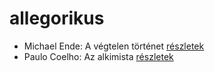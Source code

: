 # allegorikus

- Michael Ende: A végtelen történet [részletek](_details/Michael%20Ende.md#id_353)
- Paulo Coelho: Az alkimista [részletek](_details/Paulo%20Coelho.md#id_261)